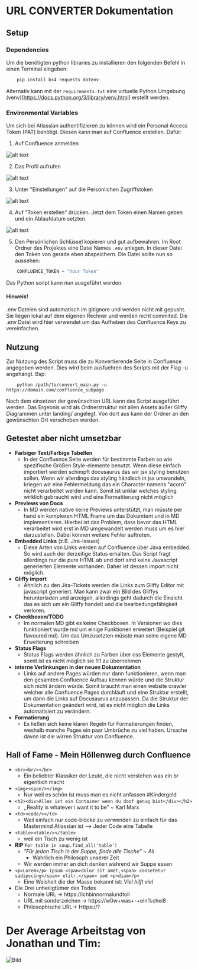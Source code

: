# URL CONVERTER Dokumentation

## Setup

### Dependencies

Um die benötigten python libraries zu installieren den folgenden Befehl in einen Terminal eingeben:

```Powershell
    pip install bs4 requests dotenv
```

Alternativ kann mit der ```requirements.txt``` eine virtuelle Python Umgebung (venv)[https://docs.python.org/3/library/venv.html] erstellt werden.

### Environmental Variables

Um sich bei Atlassian authentifizieren zu können wird ein Personal Access Token (PAT) benötigt. Diesen kann man auf Confluence erstellen. Dafür:

1. Auf Confluence anmelden

![alt text](assets/image.png)

2. Das Profil aufrufen

![alt text](assets/image1.png)

3. Unter "Einstellungen" auf die Persönlichen Zugriffstoken

![alt text](assets/image-1.png)

4. Auf "Token erstellen" drücken. Jetzt dem Token einen Namen geben und ein Ablaufdatum setzten.

![alt text](assets/image-2.png)

5. Den Persönlichen Schlüssel kopieren und gut aufbewahren. Im Root Ordner des Projektes eine Datei Names ``.env`` anlegen. In dieser Datei den Token von gerade eben abspeichern. Die Datei sollte nun so aussehen:

```Powershell
    CONFLUENCE_TOKEN = "Your Token"
```

Das Python script kann nun ausgeführt werden.

#### Hinweis!

.env Dateien sind automatisch im gitignore und werden nicht mit gepusht. Sie liegen lokal auf dem eigenen Rechner und werden nicht commited. Die .env Datei wird hier verwendet um das Aufheben des Confluence Keys zu vereinfachen.

## Nutzung

Zur Nutzung des Script muss die zu Konvertierende Seite in Confluence angegeben werden. Dies wird beim ausfuehren des Scripts mit der Flag -u angehängt.
Bsp:
```
    python /path/to/convert_main.py -u https://domain.com/confluence_subpage
```

Nach dem einsetzen der gewünschten URL kann das Script ausgeführt werden. Das Ergebnis wird als Ordnerstruktur mit allen Assets außer Gliffy Diagrammen unter landing/ angelegt. Von dort aus kann der Ordner an den gewünschten Ort verschoben werden.

## Getestet aber nicht umsetzbar

* **Farbiger Text/Farbige Tabellen**
  * In der Confluence Seite werden für bestimmte Farben so wie spezifische Größen Style-elemente benutzt. Wenn diese einfach importiert werden schimpft docusaurus das wir jsx styling benutzen sollen. Wenn wir allerdings das styling händisch in jsx umwandeln, kriegen wir eine Fehlermeldung das ein Character namens "acorn" nicht verarbeitet werden kann. Somit ist unklar welches styling wirklich gebraucht wird und eine Formattierung nicht möglich
* **Previews von Docs**
  * In MD werden native keine Previews unterstützt, man müsste per hand ein komplexen HTML Frame um das Dokumtent und in MD implementieren. Hierbei ist das Problem, dass bevor das HTML verarbeitet wird erst in MD umgewandelt werden muss um es hier darzustellen. Dabei können weitere Fehler auftreten.
* **Embedded Links** (z.B. Jira-Issues)
  * Diese Arten von Links werden auf Confluence über Java embedded. So wird auch der derzeitige Status erhalten. Das Script fragt allerdings nur die pure HTML ab und dort sind keine Javascript generierten Elemente vorhanden. Daher ist dessen import nicht möglich.
* **Gliffy import**
  * Ähnlich zu den Jira-Tickets werden die Links zum Gliffy Editor mit javascript generiert. Man kann zwar ein Bild des Gliffys herunterladen und anzeigen, allerdings geht dadurch die Einsicht das es sich um ein Gliffy handelt und die bearbeitungsfähigkeit verloren.
* **Checkboxen/TODO**
  * Im normalen MD gibt es keine Checkboxen. In Versionen wo dies funktioniert wurde md um einige Funktionen erweitert (Beispiel git flavoured md). Um das Umzusetzten müsste man seine eigene MD Erweiterung schreiben
* **Status Flags**
  * Status Flags werden ähnlich zu Farben über css Elemente gestylt, somit ist es nicht möglich sie 1:1 zu übernehmen
* **interne Verlinkungen in der neuen Dokumentation**
  * Links auf andere Pages würden nur dann funktionieren, wenn man den gesamten Confluence Aufbau kennen würde und die Struktur sich nicht ändern würde. Somit braucht man einen website crawler welcher alle Confluence Pages durchläuft und eine Struktur erstellt, um dann die Links auf Docusaurus anzupassen. Da die Struktur der Dokumentation geändert wird, ist es nicht möglich die Links automatisiert zu verändern.
* **Formatierung**
  * Es ließen sich keine klaren Regeln für Formatierungen finden, weshalb manche Pages ein paar Umbrüche zu viel haben. Ursache davon ist die wirren Struktur von Confluence.

## Hall of Fame - Mein Höllenweg durch Confluence

- ``<br><br/></br>``
  - Ein beliebter Klassiker der Leute, die nicht verstehen was ein br eigentlich macht
- ``<img><span/></img>``
  - Nur weil es schön ist muss man es nicht anfassen #Kindergeld
- ``<h2><div>Alles ist ein Container wenn du doof genug bist</div></h2>``
  - ,,Reality is whatever i want it to be" ~ Karl Marx
- ``<td><code/></td>``
  - Weil einfach nur code-blöcke zu verwenden zu einfach für das Mastermind Atlassian ist --> Jeder Code eine Tabelle
- ``<table><table/></table>``
  - weil ein Tisch zu wenig ist
- **RIP** ``For table in soup.find_all('table')`` 
  - _"Für jeden Tisch in der Suppe, finde alle Tische" ~ Ali_
    - Wahrlich ein Philosoph unserer Zeit
  - Wir werden immer an dich denken während wir Suppe essen
- ``<p>Lorem</p> ipsum <span>dolor sit amet,<span> consetetur sadipscing</span> elitr,</span> sed <p>diam</p>``
  - Eine Weisheit die der Masse bekannt ist: _Viel hilft viel_
- Die Drei unheiligtümer des Todes
  - Normale URL -> https://ichbinnormalundtoll
  - URL mit sonderzeichen -> https://w0w+was+-+ein%cheiß
  - Philosophische URL-> Https://?


# Der Average Arbeitstag von Jonathan und Tim:
![Bild](./assets/arbeitstag.png)

